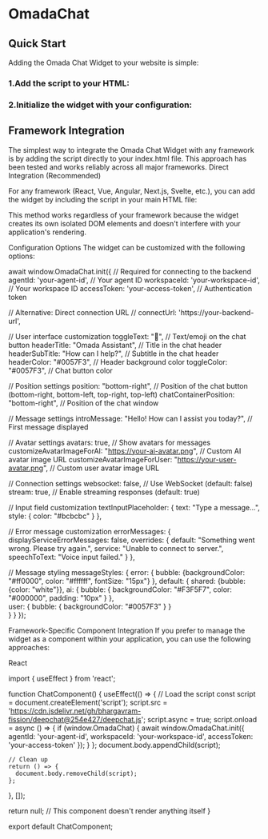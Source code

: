 # OmadaChat

## Quick Start
Adding the Omada Chat Widget to your website is simple:

###  1.Add the script to your HTML:

<script src="https://cdn.jsdelivr.net/gh/bhargavram-fission/OmadaChat/OmadaCDN.js"></script>

 ### 2.Initialize the widget with your configuration:

<script>
  document.addEventListener('DOMContentLoaded', async function() {
    if (window.OmadaChat) {
      const chat = await window.OmadaChat.init({
        // Your configuration here
        agentId: 'your-agent-id',
        workspaceId: 'your-workspace-id',
        accessToken: 'your-access-token'
      });
    }
  });
</script>

## Framework Integration
The simplest way to integrate the Omada Chat Widget with any framework is by adding the script directly to your index.html file. This approach has been tested and works reliably across all major frameworks.
Direct Integration (Recommended)

For any framework (React, Vue, Angular, Next.js, Svelte, etc.), you can add the widget by including the script in your main HTML file:


<!-- In your index.html file -->
<!DOCTYPE html>
<html lang="en">
<head>
  <meta charset="UTF-8">
  <meta name="viewport" content="width=device-width, initial-scale=1.0">
  <title>Your App</title>
</head>
<body>
  <div id="root"></div>
  <!-- Your framework's root element -->
  
  <!-- Add the Omada Chat Widget script -->
  <script src="https://cdn.jsdelivr.net/gh/bhargavram-fission/deepchat@254e427/deepchat.js"></script>
  <script>
    document.addEventListener('DOMContentLoaded', async function() {
      if (window.OmadaChat) {
        const chat = await window.OmadaChat.init({
          agentId: 'your-agent-id',
          workspaceId: 'your-workspace-id',
          accessToken: 'your-access-token'
        });
      }
    });
  </script>
</body>
</html>

This method works regardless of your framework because the widget creates its own isolated DOM elements and doesn't interfere with your application's rendering.

Configuration Options
The widget can be customized with the following options:

await window.OmadaChat.init({
  // Required for connecting to the backend
  agentId: 'your-agent-id',           // Your agent ID
  workspaceId: 'your-workspace-id',   // Your workspace ID
  accessToken: 'your-access-token',    // Authentication token
  
  // Alternative: Direct connection URL
  // connectUrl: 'https://your-backend-url',
  
  // User interface customization
  toggleText: "💬",                    // Text/emoji on the chat button
  headerTitle: "Omada Assistant",      // Title in the chat header
  headerSubTitle: "How can I help?",   // Subtitle in the chat header
  headerColor: "#0057F3",              // Header background color
  toggleColor: "#0057F3",              // Chat button color
  
  // Position settings
  position: "bottom-right",            // Position of the chat button (bottom-right, bottom-left, top-right, top-left)
  chatContainerPosition: "bottom-right", // Position of the chat window
  
  // Message settings
  introMessage: "Hello! How can I assist you today?", // First message displayed
  
  // Avatar settings
  avatars: true,                       // Show avatars for messages
  customizeAvatarImageForAI: "https://your-ai-avatar.png", // Custom AI avatar image URL
  customizeAvatarImageForUser: "https://your-user-avatar.png", // Custom user avatar image URL
  
  // Connection settings
  websocket: false,                    // Use WebSocket (default: false)
  stream: true,                        // Enable streaming responses (default: true)
  
  // Input field customization
  textInputPlaceholder: {
    text: "Type a message...",
    style: { color: "#bcbcbc" }
  },
  
  // Error message customization
  errorMessages: {
    displayServiceErrorMessages: false,
    overrides: {
      default: "Something went wrong. Please try again.",
      service: "Unable to connect to server.",
      speechToText: "Voice input failed."
    }
  },
  
  // Message styling
  messageStyles: {
    error: {
      bubble: {backgroundColor: "#ff0000", color: "#ffffff", fontSize: "15px"}
    },
    default: {
      shared: {bubble: {color: "white"}},
      ai: { bubble: { backgroundColor: "#F3F5F7", color: "#000000", padding: "10px" } },  
      user: { bubble: { backgroundColor: "#0057F3" } }  
    }
  }
});

Framework-Specific Component Integration
If you prefer to manage the widget as a component within your application, you can use the following approaches:

React

import { useEffect } from 'react';

function ChatComponent() {
  useEffect(() => {
    // Load the script
    const script = document.createElement('script');
    script.src = 'https://cdn.jsdelivr.net/gh/bhargavram-fission/deepchat@254e427/deepchat.js';
    script.async = true;
    script.onload = async () => {
      if (window.OmadaChat) {
        await window.OmadaChat.init({
          agentId: 'your-agent-id',
          workspaceId: 'your-workspace-id',
          accessToken: 'your-access-token'
        });
      }
    };
    document.body.appendChild(script);

    // Clean up
    return () => {
      document.body.removeChild(script);
    };
  }, []);

  return null; // This component doesn't render anything itself
}

export default ChatComponent;
